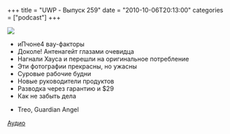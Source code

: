 +++
title = "UWP - Выпуск 259"
date = "2010-10-06T20:13:00"
categories = ["podcast"]
+++

![](https://podcast.umputun.com/images/uwp/uwp259.jpg)


- иПчоне4 вау-факторы
- Доколе! Антенагейт глазами очевидца
- Нагнали Хауса и перешли на оригинальное потребление
- Эти фотографии прекрасны, но ужасны
- Суровые рабочие будни
- Новые руководители продуктов
- Разводка через гарантию и $29
- Как не забыть дела


* Treo, Guardian Angel

[Аудио](http://archive.rucast.net/uwp/media/ump_podcast259.mp3)
<audio src="http://archive.rucast.net/uwp/media/ump_podcast259.mp3" preload="none">